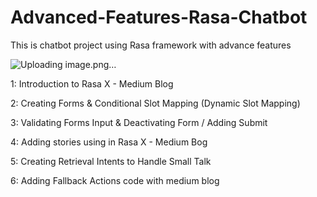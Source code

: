 # Advanced-Features-Rasa-Chatbot
This is chatbot project using Rasa framework with advance features 

![Uploading image.png…]()


1: Introduction to Rasa X - Medium Blog 

2: Creating Forms & Conditional Slot Mapping (Dynamic Slot Mapping)

3: Validating Forms Input & Deactivating Form / Adding Submit

4: Adding stories using in Rasa X - Medium Bog

5: Creating Retrieval Intents to Handle Small Talk

6: Adding Fallback Actions code with medium blog


